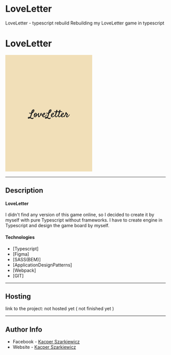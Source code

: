 # LoveLetter
LoveLetter - typescript rebuild
Rebuilding my LoveLetter game in typescript

# LoveLetter

![Project Image](https://github.com/Sharqiewicz/LoveLetter/blob/master/loveletterscreen.png)

---

## Description

#### LoveLetter
I didn't find any version of this game online, so I decided to create it by myself with pure Typescript without frameworks.
I have to create engine in Typescript and design the game board by myself.

#### Technologies

* [Typescript]
* [Figma]
* [SASS(BEM)]
* [ApplicationDesignPatterns]
* [Webpack]
* [GIT]

---

## Hosting
link to the project: not hosted yet ( not finished yet )

---

## Author Info

- Facebook - [Kacper Szarkiewicz](https://www.facebook.com/SharqizSCI/)
- Website - [Kacper Szarkiewicz](https://sharqi.netlify.app)
